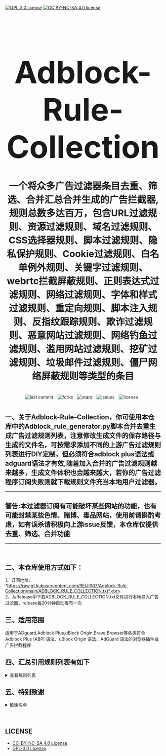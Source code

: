 [![GPL 3.0 license](https://img.shields.io/badge/License-GPL%20v3-blue.svg)](https://github.com/REIJI007/Adblock-Rule-Collection/blob/main/LICENSE-GPL3.0)
[![CC BY-NC-SA 4.0 license](https://img.shields.io/badge/License-CC%20BY--NC--SA%204.0-lightgrey.svg)](https://github.com/REIJI007/Adblock-Rule-Collection/blob/main/LICENSE-CC%20BY-NC-SA%204.0)
<!-- 居中的大标题 -->
<h1 align="center" style="font-size: 100px; margin-bottom: 40px;">Adblock-Rule-Collection</h1>

<!-- 居中的副标题 -->
<h2 align="center" style="font-size: 30px; margin-bottom: 40px;">一个将众多广告过滤器条目去重、筛选、合并汇总合并生成的广告拦截器,规则总数多达百万，包含URL过滤规则、资源过滤规则、域名过滤规则、CSS选择器规则、脚本过滤规则、隐私保护规则、Cookie过滤规则、白名单例外规则、关键字过滤规则、webrtc拦截屏蔽规则、正则表达式过滤规则、网络过滤规则、字体和样式过滤规则、重定向规则、脚本注入规则、反指纹跟踪规则、欺诈过滤规则、恶意网站过滤规则、网络钓鱼过滤规则、滥用网站过滤规则、挖矿过滤规则、垃圾邮件过滤规则、僵尸网络屏蔽规则等类型的条目</h2>

<!-- 徽章（根据需要调整） -->
<p align="center" style="margin-bottom: 40px;">
    <img src="https://img.shields.io/badge/last%20commit-today-brightgreen" alt="last commit" style="margin-right: 10px;">
    <img src="https://img.shields.io/github/forks/REIJI007/Adblock-Rule-Collection" alt="forks" style="margin-right: 10px;">
    <img src="https://img.shields.io/github/stars/REIJI007/Adblock-Rule-Collection" alt="stars" style="margin-right: 10px;">
    <img src="https://img.shields.io/github/issues/REIJI007/Adblock-Rule-Collection" alt="issues" style="margin-right: 10px;">
    <img src="https://img.shields.io/github/license/REIJI007/Adblock-Rule-Collection" alt="license" style="margin-right: 10px;">
</p>


## 一、关于Adblock-Rule-Collection，你可使用本仓库中的Adblock_rule_generator.py脚本合并去重生成广告过滤规则列表，注意修改生成文件的保存路径与生成的文件名，可按需求添加不同的上游广告过滤规则列表进行DIY定制，但必须符合adblock plus语法或adguard语法才有效,随着加入合并的广告过滤规则越来越多，生成文件体积也会越来越大，若你的广告过滤程序订阅失败则就下载规则文件充当本地用户过滤器。
<hr>

##  警告:本过滤器订阅有可能破坏某些网站的功能，也有可能封禁某些色情、赌博、毒品网站，使用前请斟酌考虑，如有误杀请积极向上游issue反馈，本仓库仅提供去重、筛选、合并功能

<hr>
<br>

## 二、本仓库使用方式如下：
1、订阅地址: <br> *https://raw.githubusercontent.com/REIJI007/Adblock-Rule-Collection/main/ADBLOCK_RULE_COLLECTION.txt*<br>
<br>
2、从Release中下载ADBLOCK_RULE_COLLECTION.txt文件进行本地导入广告过滤器，release每20分钟自动发布一次
<br>

## 三、适用范围
适用于ADguard,Adblock Plus,uBlock Origin,Brave Browser等各类符合Adblock Plus (ABP) 语法、uBlock Origin 语法、AdGuard 语法的浏览器插件或广告拦截程序
<br>


## 四、汇总引用规则列表有如下
<details>
  <summary>查看规则列表</summary>

**1. Anti-ad for adguard**  
   *https://anti-ad.net/adguard.txt*<br>

**2. Anti-ad-Easylist**  
   *https://anti-ad.net/easylist.txt*<br>

**3. OISD Big List**
   *https://big.oisd.nl*<br>

**4. EasyList**  
   *https://easylist.to/easylist/easylist.txt*<br>

**5. EasyList — first-party servers**  
   *https://raw.githubusercontent.com/easylist/easylist/master/easylist/easylist_adservers.txt*<br>

**6. EasyList — third-party servers**  
   *https://raw.githubusercontent.com/easylist/easylist/master/easylist/easylist_thirdparty.txt*<br>

**7. EasyList Privacy**  
   *https://easylist.to/easylist/easyprivacy.txt*<br>

**8. EasyList Privacy — trackingservers**  
   *https://raw.githubusercontent.com/easylist/easylist/master/easyprivacy/easyprivacy_trackingservers.txt*<br>

**9. EasyPrivacy — third-party trackers**  
   *https://raw.githubusercontent.com/easylist/easylist/master/easyprivacy/easyprivacy_thirdparty.txt*<br>

**10. EasyPrivacy — third-party international trackers**  
   *https://raw.githubusercontent.com/easylist/easylist/master/easyprivacy/easyprivacy_thirdparty_international.txt*<br>

**11. Easylist Cookie List**  
    *https://secure.fanboy.co.nz/fanboy-cookiemonster.txt*<br>

**12. EasyList China**  
    *https://raw.githubusercontent.com/easylist/easylistchina/master/easylistchina.txt*<br>
    
**13、Adblock Warning Removal List**
    *https://easylist-downloads.adblockplus.org/antiadblockfilters.txt*<br>

**14. Fanboy's Annoyance List**  
    *https://secure.fanboy.co.nz/fanboy-annoyance.txt*<br>

**15. Fanboy's Social Blocking List**  
    *https://easylist.to/easylist/fanboy-social.txt*<br>
    
**16. Fanboy's Anti-Facebook List**
    *https://www.fanboy.co.nz/fanboy-antifacebook.txt*<br>

**17. Fanboy's Anti-thirdparty Fonts**
    *https://www.fanboy.co.nz/fanboy-antifonts.txt*<br>
    
**18. Fanboy's Notifications Blocking List**  
    *https://raw.githubusercontent.com/DandelionSprout/adfilt/master/Other%20domains%20versions/FanboyNotifications-LoadableInUBO.txt*<br>
    
**19. CJX's Annoyance List**  
    *https://raw.githubusercontent.com/cjx82630/cjxlist/master/cjx-annoyance.txt*<br>

**20. CJX's EasyList Lite**  
    *https://raw.githubusercontent.com/cjx82630/cjxlist/master/cjxlist.txt*<br>

**21. CJX's uBlock list**  
    *https://raw.githubusercontent.com/cjx82630/cjxlist/master/cjx-ublock.txt*<br>

**22. uniartrisan's Adblock List Plus**  
    *https://raw.githubusercontent.com/uniartisan/adblock_list/master/adblock_plus.txt*<br>

**23. uniartrisan's Privacy List**  
    *https://raw.githubusercontent.com/uniartisan/adblock_list/master/adblock_privacy.txt*<br>

**24. AdRules AdBlock List Plus**  
    *https://raw.githubusercontent.com/Cats-Team/AdRules/main/adblock_plus.txt*<br>

**25. AdRules DNS List**  
    *https://raw.githubusercontent.com/Cats-Team/AdRules/main/dns.txt*<br>

**26. AdBlock DNS**  
    *https://raw.githubusercontent.com/217heidai/adblockfilters/main/rules/adblockdns.txt*<br>

**27. AdBlock Filter**  
    *https://raw.githubusercontent.com/217heidai/adblockfilters/main/rules/adblockfilters.txt*<br>

**28. GOODBYEADS**  
    *https://raw.githubusercontent.com/8680/GOODBYEADS/master/rules.txt*<br>

**29. GOODBYEADS-DNS**  
    *https://raw.githubusercontent.com/8680/GOODBYEADS/master/dns.txt*<br>

**30. GOODBYEADS-allow**  
    *https://raw.githubusercontent.com/8680/GOODBYEADS/master/allow.txt*<br>

**31. AWAvenue-Ads-Rule**  
    *https://raw.githubusercontent.com/TG-Twilight/AWAvenue-Ads-Rule/main/AWAvenue-Ads-Rule.txt*<br>

**32. Bibaiji's ad-rules**  
    *https://raw.githubusercontent.com/Bibaiji/ad-rules/main/rule/ad-rules.txt*<br>

**33. uBlock filters**  
    *https://raw.githubusercontent.com/uBlockOrigin/uAssets/master/filters/filters.txt*<br>

**34. uBlock privacy filter**  
    *https://raw.githubusercontent.com/uBlockOrigin/uAssets/master/filters/privacy.txt*<br>

**35. uBlock mobile filter**  
    *https://raw.githubusercontent.com/uBlockOrigin/uAssets/master/filters/filters-mobile.txt*<br>

**36. uBlock Badware risks filter**  
    *https://raw.githubusercontent.com/uBlockOrigin/uAssets/master/filters/badware.txt*<br>

**37. uBlock Annoyances-Cookies filter**  
    *https://raw.githubusercontent.com/uBlockOrigin/uAssets/master/filters/annoyances-cookies.txt*<br>

**38. uBlock Annoyances-others filter**  
    *https://raw.githubusercontent.com/uBlockOrigin/uAssets/master/filters/annoyances-others.txt*<br>

**39. uBlock Resource abuse filters**
    *https://raw.githubusercontent.com/uBlockOrigin/uAssets/master/filters/resource-abuse.txt*<br>

**40. uBlock Unbreak filter**  
    *https://raw.githubusercontent.com/uBlockOrigin/uAssets/master/filters/unbreak.txt*<br>

**41. AdGuard Base filter cryptominers**  
    *https://raw.githubusercontent.com/AdguardTeam/AdguardFilters/master/BaseFilter/sections/cryptominers.txt*<br>

**42. AdGuard Exclusion rules**  
    *https://raw.githubusercontent.com/AdguardTeam/AdGuardSDNSFilter/master/Filters/exclusions.txt*<br>

**43. AdGuard Exception rules**  
    *https://raw.githubusercontent.com/AdguardTeam/AdGuardSDNSFilter/master/Filters/exceptions.txt*<br>

**44. AdGuardSDNSFilter**  
    *https://raw.githubusercontent.com/AdguardTeam/AdGuardSDNSFilter/master/Filters/rules.txt*<br>

**45. AdGuard Base filter**  
    *https://raw.githubusercontent.com/AdguardTeam/FiltersRegistry/master/filters/filter_2_Base/filter.txt*<br>

**46. AdGuard Base filter — first-party servers**  
    *https://raw.githubusercontent.com/AdguardTeam/AdguardFilters/master/BaseFilter/sections/adservers_firstparty.txt*<br>

**47. AdGuard Base filter — foreign servers**  
    *https://raw.githubusercontent.com/AdguardTeam/AdguardFilters/master/BaseFilter/sections/foreign.txt*<br>

**48. AdGuard Mobile filter**  
    *https://raw.githubusercontent.com/AdguardTeam/AdguardFilters/master/MobileFilter/sections/adservers.txt*<br>

**49. AdGuard Tracking Protection filter**  
    *https://raw.githubusercontent.com/AdguardTeam/FiltersRegistry/master/filters/filter_3_Spyware/filter.txt*<br>

**50. AdGuard Tracking Protection filter — first-party trackers**  
    *https://raw.githubusercontent.com/AdguardTeam/AdguardFilters/master/SpywareFilter/sections/tracking_servers_firstparty.txt*<br>

**51. AdGuard Tracking Protection filter — third-party trackers**  
    *https://raw.githubusercontent.com/AdguardTeam/AdguardFilters/master/SpywareFilter/sections/tracking_servers.txt*<br>

**52. AdGuard Tracking Protection filter — mobile trackers**  
    *https://raw.githubusercontent.com/AdguardTeam/AdguardFilters/master/SpywareFilter/sections/mobile.txt*<br>

**53. AdGuard URL Tracking filter**  
    *https://raw.githubusercontent.com/AdguardTeam/FiltersRegistry/master/filters/filter_17_TrackParam/filter.txt*<br>

**54. AdGuard Social media filter**  
    *https://raw.githubusercontent.com/AdguardTeam/FiltersRegistry/master/filters/filter_4_Social/filter.txt*<br>

**55. AdGuard Annoyances filter**  
    *https://raw.githubusercontent.com/AdguardTeam/FiltersRegistry/master/filters/filter_14_Annoyances/filter.txt*<br>

**56. AdGuard CNAME original trackers list**  
    *https://raw.githubusercontent.com/AdguardTeam/cname-trackers/master/data/combined_original_trackers.txt*<br>

**57. AdGuard CNAME disguised ads list**  
    *https://raw.githubusercontent.com/AdguardTeam/cname-trackers/master/data/combined_disguised_ads.txt*<br>

**58. AdGuard CNAME disguised clickthroughs list**  
    *https://raw.githubusercontent.com/AdguardTeam/cname-trackers/master/data/combined_disguised_clickthroughs.txt*<br>

**59. AdGuard CNAME disguised microsites list**  
    *https://raw.githubusercontent.com/AdguardTeam/cname-trackers/master/data/combined_disguised_microsites.txt*<br>

**60. AdGuard CNAME disguised trackers list**  
    *https://raw.githubusercontent.com/AdguardTeam/cname-trackers/master/data/combined_disguised_trackers.txt*<br>

**61. AdGuard CNAME disguised mail_trackers list**  
    *https://raw.githubusercontent.com/AdguardTeam/cname-trackers/master/data/combined_disguised_mail_trackers.txt*<br>

**62. AdGuard Chinese filter**  
    *https://raw.githubusercontent.com/AdguardTeam/FiltersRegistry/master/filters/filter_224_Chinese/filter.txt*<br>

**63. AdGuard DNS filter**  
    *https://raw.githubusercontent.com/AdguardTeam/FiltersRegistry/master/filters/filter_15_DnsFilter/filter.txt*<br>

**64. AdGuard for Android**  
    *https://filters.adtidy.org/android/filters/11.txt*<br>

**65. AdGuard for iOS**  
    *https://filters.adtidy.org/ios/filters/11.txt*<br>

**66. HyperADRules**  
    *https://raw.githubusercontent.com/Lynricsy/HyperADRules/master/rules.txt*<br>

**67. HyperADRules-DNS**  
    *https://raw.githubusercontent.com/Lynricsy/HyperADRules/master/dns.txt*<br>

**68. HyperADRules-allow**
    *https://raw.githubusercontent.com/Lynricsy/HyperADRules/master/allow.txt*<br>

**69. TheBestAdrules**  
    *https://raw.githubusercontent.com/guandasheng/adguardhome/main/rule/all.txt*<br>

**70. xinggsf's rules**  
    *https://raw.githubusercontent.com/xinggsf/Adblock-Plus-Rule/master/rule.txt*<br>

**71. xinggsf's mv rules**  
    *https://raw.githubusercontent.com/xinggsf/Adblock-Plus-Rule/master/mv.txt*<br>

**72. superbigsteam rules**  
    *https://raw.githubusercontent.com/superbigsteam/adguardhomeguiz/main/rule/all.txt*<br>

**73. adblock-nocoin-list**  
    *https://raw.githubusercontent.com/hoshsadiq/adblock-nocoin-list/master/nocoin.txt*<br>

**74. GoodbyeAds-AdBlock-Filter**  
    *https://raw.githubusercontent.com/jerryn70/GoodbyeAds/master/Formats/GoodbyeAds-AdBlock-Filter.txt*<br>

**75. GoodbyeAds-Ultra-AdBlock-Filter**  
    *https://raw.githubusercontent.com/jerryn70/GoodbyeAds/master*<br>

**76. Phishing URL Blocklist——AdGuard**  
    *https://malware-filter.gitlab.io/malware-filter/phishing-filter-ag.txt*<br>

**77. Phishing URL Blocklist——AdGuard Home**  
    *https://malware-filter.gitlab.io/malware-filter/phishing-filter-agh.txt*<br>

**78. Phishing URL Blocklist——uBlock Origin**  
    *https://malware-filter.gitlab.io/malware-filter/phishing-filter.txt*<br>

**79. Malicious URL Blocklist——AdGuard**  
    *https://malware-filter.gitlab.io/malware-filter/urlhaus-filter-ag.txt*<br>

**80. Malicious URL Blocklist——AdGuard Home**  
    *https://malware-filter.gitlab.io/malware-filter/urlhaus-filter-agh.txt*<br>

**81. Malicious URL Blocklist——uBlock Origin**  
    *https://malware-filter.gitlab.io/malware-filter/urlhaus-filter.txt*<br>

**82. Tracking JS Blocklist**  
    *https://malware-filter.gitlab.io/malware-filter/tracking-filter.txt*<br>

**83. Botnet IP Blocklist——AdGuard**  
    *https://malware-filter.gitlab.io/malware-filter/botnet-filter-ag.txt*<br>

**84. Botnet IP Blocklist——AdGuard Home**  
    *https://malware-filter.gitlab.io/malware-filter/botnet-filter-agh.txt*<br>
    
**85. Botnet IP Blocklist——uBlock Origin**  
    *https://malware-filter.gitlab.io/malware-filter/botnet-filter.txt*<br>

**86. ABP filters**  
    *https://easylist-msie.adblockplus.org/abp-filters-anti-cv.txt*<br>

**87. adgk**  
    *https://raw.githubusercontent.com/banbendalao/ADgk/master/ADgk.txt*<br>

**88. yokoffing's Annoyance List**
    *https://raw.githubusercontent.com/yokoffing/filterlists/main/annoyance_list.txt*<br>

**89. yokoffing's Privacy Essentials**  
    *https://raw.githubusercontent.com/yokoffing/filterlists/main/privacy_essentials.txt*<br>

**90. Spam404's Adblock-list**  
    *https://raw.githubusercontent.com/Spam404/lists/master/adblock-list.txt*<br>

**91. Brave-specific filter**  
    *https://raw.githubusercontent.com/brave/adblock-lists/master/brave-lists/brave-specific.txt*<br>

**92. Brave-ios-specific filter**  
    *https://raw.githubusercontent.com/brave/adblock-lists/master/brave-lists/brave-ios-specific.txt*<br>

**93. Brave-Android-specific filter**  
    *https://raw.githubusercontent.com/brave/adblock-lists/master/brave-lists/brave-android-specific.txt*<br>

**94. Brave-Firstparty filter**  
    *https://raw.githubusercontent.com/brave/adblock-lists/master/brave-lists/brave-firstparty.txt*<br>

**95. Brave-Firstparty-cname filter**  
    *https://raw.githubusercontent.com/brave/adblock-lists/master/brave-lists/brave-firstparty-cname.txt*<br>

**96. Brave-Unbreak filter**  
    *https://raw.githubusercontent.com/brave/adblock-lists/master/brave-unbreak.txt*<br>

**97. Filter unblocking search ads and self-promotions**  
    *https://raw.githubusercontent.com/AdguardTeam/FiltersRegistry/master/filters/filter_10_Useful/filter.txt*<br>

**98. Peter Lowe’s Ad and Tracking Server List**  
    *https://pgl.yoyo.org/adservers/serverlist.php?hostformat=adblockplus&showintro=0*<br>

**99. Dandelion Sprout's Anti-Malware List (for AdGuard)**  
    *https://raw.githubusercontent.com/DandelionSprout/adfilt/master/Alternate%20versions%20Anti-Malware%20List/AntiMalwareAdGuard.txt*<br>

**100. Dandelion Sprout's Anti-Malware List (for Adblock Plus and AdBlock)**  
    *https://raw.githubusercontent.com/DandelionSprout/adfilt/master/Alternate%20versions%20Anti-Malware%20List/AntiMalwareABP.txt*<br>

**101. The Block List Project - Ads List**  
    *https://raw.githubusercontent.com/blocklistproject/Lists/master/adguard/ads-ags.txt*<br>

**102. The Block List Project - Basic Starter List**  
    *https://raw.githubusercontent.com/blocklistproject/Lists/master/adguard/basic-ags.txt*<br>

**103. The Block List Project - Tracking List**  
    *https://raw.githubusercontent.com/blocklistproject/Lists/master/adguard/tracking-ags.txt*<br>

**104. The Block List Project - Malware List**  
     *https://raw.githubusercontent.com/blocklistproject/Lists/master/adguard/malware-ags.txt*<br>

**105. The Block List Project - Scam List**  
     *https://raw.githubusercontent.com/blocklistproject/Lists/master/adguard/scam-ags.txt*<br>

**106. The Block List Project - Phishing List**  
     *https://raw.githubusercontent.com/blocklistproject/Lists/master/adguard/phishing-ags.txt*<br>

**107. The Block List Project - Ransomware List**  
     *https://raw.githubusercontent.com/blocklistproject/Lists/master/adguard/ransomware-ags.txt*<br>

**108. The Block List Project - Fraud List**  
     *https://raw.githubusercontent.com/blocklistproject/Lists/master/adguard/fraud-ags.txt*<br>

**109. The Block List Project - Abuse List**  
     *https://raw.githubusercontent.com/blocklistproject/Lists/master/adguard/abuse-ags.txt*<br>
     
**110. Anti-Adblock Killer**
     *https://raw.githubusercontent.com/reek/anti-adblock-killer/master/anti-adblock-killer-filters.txt*<br>

**111. Scam Blocklist (Adblock Plus)**
     *https://raw.githubusercontent.com/durablenapkin/scamblocklist/master/adguard.txt*<br>
  
**112. Smart-TV Blocklist for AdGuard Home**
     *https://raw.githubusercontent.com/Perflyst/PiHoleBlocklist/master/SmartTV-AGH.txt*<br>
         

</details>

## 五、特别致谢
<details>
  <summary>致谢名单</summary>

2、anti-AD
(https://github.com/privacy-protection-tools/anti-AD)<br>
3、easylist
(https://github.com/easylist/easylist)<br>
4、cjxlist
(https://github.com/cjx82630/cjxlist)<br>
5、uniartisan
(https://github.com/uniartisan/adblock_list)<br>
6、Cats-Team
(https://github.com/Cats-Team/AdRules)<br>
7、217heidai
(https://github.com/217heidai/adblockfilters)<br>
8、GOODBYEADS
(https://github.com/8680/GOODBYEADS)<br>
9、AWAvenue-Ads-Rule
(https://github.com/TG-Twilight/AWAvenue-Ads-Rule)<br>
10、Bibaiji
(https://github.com/Bibaiji/ad-rules/)<br>
11、uBlockOrigin
(https://github.com/uBlockOrigin/uAssets)<br>
12、ADguardTeam
(https://github.com/AdguardTeam/AdGuardFilters)<br>
13、HyperADRules
(https://github.com/Lynricsy/HyperADRules)<br>
14、guandasheng
(https://github.com/guandasheng/adguardhome)<br>
15、xinggsf
(https://github.com/xinggsf/Adblock-Plus-Rule)<br>
16、superbigsteam
(https://github.com/superbigsteam/adguardhomeguiz)<br>
17、hoshsadiq
(https://github.com/hoshsadiq/adblock-nocoin-list)<br>
18、jerryn70
(https://github.com/jerryn70/GoodbyeAds)<br>
19、malware-filter
(https://gitlab.com/malware-filter)<br>
20、abp-filters
(https://gitlab.com/eyeo/anti-cv/abp-filters-anti-cv)<br>
21、banbendalao
(https://github.com/banbendalao/ADgk)<br>
22、yokoffing
(https://github.com/yokoffing/filterlists)<br>
23、Spam404
(https://github.com/Spam404/lists)<br>
24、brave
(https://github.com/brave/adblock-lists)<br>
25、Peter Lowe
(https://pgl.yoyo.org/adservers/)<br>
26、DandelionSprout
(https://github.com/DandelionSprout/adfilt)<br>
27、blocklistproject
(https://github.com/blocklistproject/Lists)<br>
28、reek
(https://github.com/reek/anti-adblock-killer)<br>
29、durablenapkin
(https://github.com/durablenapkin/scamblocklist)<br>
30、oisd
(https://github.com/sjhgvr/oisd)<br>
31、Perflyst
(https://github.com/Perflyst/PiHoleBlocklist)<br>




  </details>





<br>
<br>


## LICENSE
- [CC-BY-NC-SA 4.0 License](https://github.com/REIJI007/Adblock-Rule-Collection/blob/main/LICENSE-CC%20BY-NC-SA%204.0)
- [GPL-3.0 License](https://github.com/REIJI007/Adblock-Rule-Collection/blob/main/LICENSE-GPL3.0)
